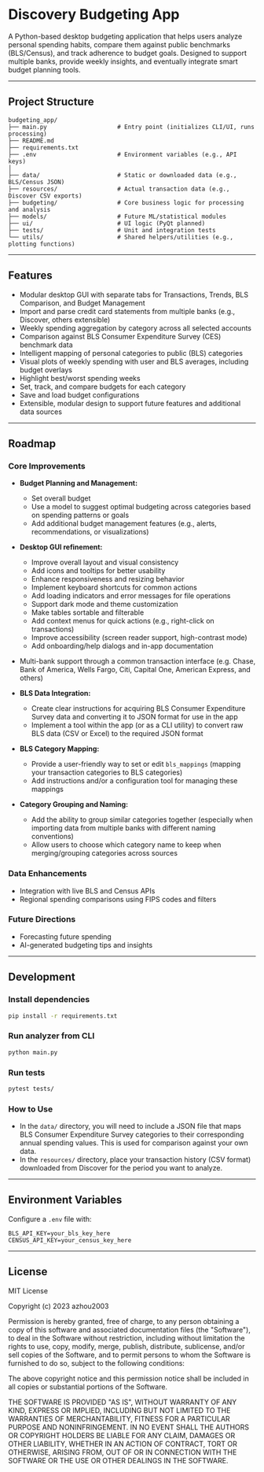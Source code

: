 # Discovery Budgeting App

A Python-based desktop budgeting application that helps users analyze personal spending habits, compare them against public benchmarks (BLS/Census), and track adherence to budget goals. Designed to support multiple banks, provide weekly insights, and eventually integrate smart budget planning tools.

---

## Project Structure

```
budgeting_app/
├── main.py                    # Entry point (initializes CLI/UI, runs processing)
├── README.md
├── requirements.txt
├── .env                       # Environment variables (e.g., API keys)
│
├── data/                      # Static or downloaded data (e.g., BLS/Census JSON)
├── resources/                 # Actual transaction data (e.g., Discover CSV exports)
├── budgeting/                 # Core business logic for processing and analysis
├── models/                    # Future ML/statistical modules
├── ui/                        # UI logic (PyQt planned)
├── tests/                     # Unit and integration tests
└── utils/                     # Shared helpers/utilities (e.g., plotting functions)
```

---

## Features

* Modular desktop GUI with separate tabs for Transactions, Trends, BLS Comparison, and Budget Management
* Import and parse credit card statements from multiple banks (e.g., Discover, others extensible)
* Weekly spending aggregation by category across all selected accounts
* Comparison against BLS Consumer Expenditure Survey (CES) benchmark data
* Intelligent mapping of personal categories to public (BLS) categories
* Visual plots of weekly spending with user and BLS averages, including budget overlays
* Highlight best/worst spending weeks
* Set, track, and compare budgets for each category
* Save and load budget configurations
* Extensible, modular design to support future features and additional data sources

---

## Roadmap

### Core Improvements

* **Budget Planning and Management:**
  * Set overall budget
  * Use a model to suggest optimal budgeting across categories based on spending patterns or goals
  * Add additional budget management features (e.g., alerts, recommendations, or visualizations)

* **Desktop GUI refinement:**
  * Improve overall layout and visual consistency
  * Add icons and tooltips for better usability
  * Enhance responsiveness and resizing behavior
  * Implement keyboard shortcuts for common actions
  * Add loading indicators and error messages for file operations
  * Support dark mode and theme customization
  * Make tables sortable and filterable
  * Add context menus for quick actions (e.g., right-click on transactions)
  * Improve accessibility (screen reader support, high-contrast mode)
  * Add onboarding/help dialogs and in-app documentation

* Multi-bank support through a common transaction interface (e.g. Chase, Bank of America, Wells Fargo, Citi, Capital One, American Express, and others)

* **BLS Data Integration:**
  * Create clear instructions for acquiring BLS Consumer Expenditure Survey data and converting it to JSON format for use in the app
  * Implement a tool within the app (or as a CLI utility) to convert raw BLS data (CSV or Excel) to the required JSON format

* **BLS Category Mapping:**
  * Provide a user-friendly way to set or edit `bls_mappings` (mapping your transaction categories to BLS categories)
  * Add instructions and/or a configuration tool for managing these mappings

* **Category Grouping and Naming:**
  * Add the ability to group similar categories together (especially when importing data from multiple banks with different naming conventions)
  * Allow users to choose which category name to keep when merging/grouping categories across sources

### Data Enhancements

* Integration with live BLS and Census APIs
* Regional spending comparisons using FIPS codes and filters

### Future Directions

* Forecasting future spending
* AI-generated budgeting tips and insights

---

## Development

### Install dependencies

```bash
pip install -r requirements.txt
```

### Run analyzer from CLI

```bash
python main.py
```

### Run tests

```bash
pytest tests/
```

### How to Use

* In the `data/` directory, you will need to include a JSON file that maps BLS Consumer Expenditure Survey categories to their corresponding annual spending values. This is used for comparison against your own data.
* In the `resources/` directory, place your transaction history (CSV format) downloaded from Discover for the period you want to analyze.

---

## Environment Variables

Configure a `.env` file with:

```
BLS_API_KEY=your_bls_key_here
CENSUS_API_KEY=your_census_key_here
```

---

## License

MIT License

Copyright (c) 2023 azhou2003

Permission is hereby granted, free of charge, to any person obtaining a copy
of this software and associated documentation files (the "Software"), to deal
in the Software without restriction, including without limitation the rights
to use, copy, modify, merge, publish, distribute, sublicense, and/or sell
copies of the Software, and to permit persons to whom the Software is
furnished to do so, subject to the following conditions:

The above copyright notice and this permission notice shall be included in all
copies or substantial portions of the Software.

THE SOFTWARE IS PROVIDED "AS IS", WITHOUT WARRANTY OF ANY KIND, EXPRESS OR
IMPLIED, INCLUDING BUT NOT LIMITED TO THE WARRANTIES OF MERCHANTABILITY,
FITNESS FOR A PARTICULAR PURPOSE AND NONINFRINGEMENT. IN NO EVENT SHALL THE
AUTHORS OR COPYRIGHT HOLDERS BE LIABLE FOR ANY CLAIM, DAMAGES OR OTHER
LIABILITY, WHETHER IN AN ACTION OF CONTRACT, TORT OR OTHERWISE, ARISING FROM,
OUT OF OR IN CONNECTION WITH THE SOFTWARE OR THE USE OR OTHER DEALINGS IN THE
SOFTWARE.

